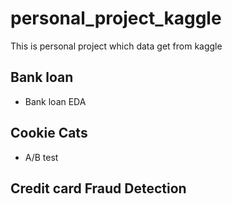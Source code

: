 # personal_project_kaggle

This is personal project which data get from kaggle

## Bank loan 
* Bank loan EDA

## Cookie Cats 
* A/B test

## Credit card Fraud Detection
